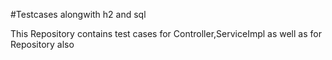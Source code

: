 #Testcases alongwith h2 and sql

This Repository contains test cases for Controller,ServiceImpl as well as for Repository also
